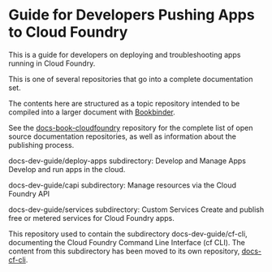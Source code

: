 # Guide for Developers Pushing Apps to Cloud Foundry

This is a guide for developers on deploying and troubleshooting apps running in Cloud Foundry.

This is one of several repositories that go into a complete documentation set.

The contents here are structured as a topic repository intended to be compiled
into a larger document with
[Bookbinder](http://github.com/cloudfoundry-incubator/bookbinder).

See the [docs-book-cloudfoundry](http://github.com/cloudfoundry/docs-book-cloudfoundry)
repository for the complete list of open source documentation repositories, as well as information about the publishing process.

docs-dev-guide/deploy-apps subdirectory:
Develop and Manage Apps
Develop and run apps in the cloud.

docs-dev-guide/capi subdirectory:
Manage resources via the Cloud Foundry API

docs-dev-guide/services subdirectory:
Custom Services
Create and publish free or metered services for Cloud Foundry apps.


This repository used to contain the subdirectory docs-dev-guide/cf-cli, documenting the Cloud Foundry Command Line Interface (cf CLI). The content from this subdirectory has been moved to its own repository, [docs-cf-cli](http://github.com/cloudfoundry/docs-cf-cli).

<!-- Auto-update: 2025-10-14T03:45:53.788905 -->

<!-- Auto-update: 2025-10-14T03:59:06.436187 -->

<!-- Auto-update: 2025-10-15T13:34:10.243915 -->

<!-- Auto-update: 2025-10-16T11:38:16.023498 -->

